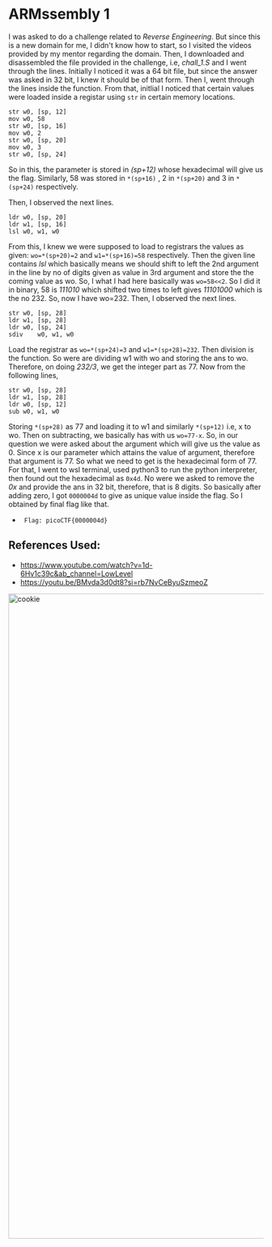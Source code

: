 # ARMssembly 1
I was asked to do a challenge related to *Reverse Engineering*. But since this is a new domain for me, I didn't know how to start, so I visited the videos provided by my mentor regarding the domain.
	Then, I downloaded and disassembled the file provided in the challenge, i.e, *chall_1.S* and I went through the lines. Initially I noticed it was a 64 bit file, but since the answer was asked in 32 bit, I knew it should be of that form. Then I, went through the lines inside the function. From that, initlial I noticed that certain values were loaded inside a registar using `str` in certain memory locations.
```
str	w0, [sp, 12]
mov	w0, 58
str	w0, [sp, 16]
mov	w0, 2
str	w0, [sp, 20]
mov	w0, 3
str	w0, [sp, 24]
```
So in this, the parameter is stored in *(sp+12)* whose hexadecimal will give us the flag. Similarly, 58 was stored in `*(sp+16)` , 2 in `*(sp+20)` and 3 in `*(sp+24)` respectively.

Then, I observed the next lines.
```
ldr	w0, [sp, 20]
ldr	w1, [sp, 16]
lsl	w0, w1, w0
```
From this, I knew we were supposed to load to registrars the values as given: `wo=*(sp+20)=2` and `w1=*(sp+16)=58` respectively. Then the given line contains *lsl* which basically means we should shift to left the 2nd argument in the line by no of digits given as value in 3rd argument and store the the coming value as wo. So, I what I had here basically was `wo=58<<2`. So I did it in binary, 58 is *111010* which shifted two times to left gives *11101000* which is the no 232. So, now I have wo=232.
Then, I observed the next lines.
```
str	w0, [sp, 28]
ldr	w1, [sp, 28]
ldr	w0, [sp, 24]
sdiv	w0, w1, w0
```
Load the registrar as `wo=*(sp+24)=3` and `w1=*(sp+28)=232`. Then division is the function. So were are dividing w1 with wo and storing the ans to wo.
Therefore, on doing *232/3*, we get the integer part as 77. 
Now from the following lines,
```
str	w0, [sp, 28]
ldr	w1, [sp, 28]
ldr	w0, [sp, 12]
sub	w0, w1, w0
```
Storing `*(sp+28)` as 77 and loading it to w1 and similarly `*(sp+12)` i.e, x to wo. Then on subtracting, we basically has with us `wo=77-x`. So, in our question we were asked about the argument which will give us the value as 0. Since x is our parameter which attains the value of argument, therefore that argument is 77. So what we need to get is the hexadecimal form of 77. For that, I went to wsl terminal, used python3 to run the python interpreter, then
found out the hexadecimal as `0x4d`. No were we asked to remove the *0x* and provide the ans in 32 bit, therefore, that is 8 digits. So basically after adding zero, I got `0000004d` to give as unique value inside the flag. So I obtained by final flag like that.
- ` Flag: picoCTF{0000004d}`

## References Used:
- https://www.youtube.com/watch?v=1d-6Hv1c39c&ab_channel=LowLevel
- https://youtu.be/BMvda3d0dt8?si=rb7NvCeByuSzmeoZ
<img width="1272" alt="cookie" src="https://github.com/user-attachments/assets/4fc7c407-76ba-4fe9-8812-dea6e3598b7f">



